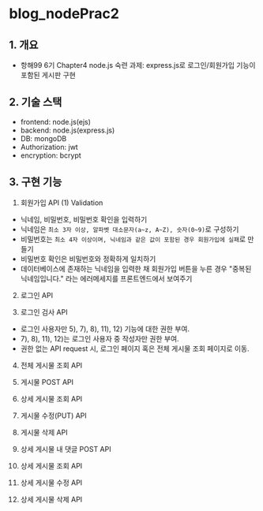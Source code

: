 # blog_nodePrac2

## 1. 개요

- 항해99 6기 Chapter4 node.js 숙련 과제: express.js로 로그인/회원가입 기능이 포함된 게시판 구현

## 2. 기술 스택

- frontend: node.js(ejs)
- backend: node.js(express.js)
- DB: mongoDB
- Authorization: jwt
- encryption: bcrypt

## 3. 구현 기능

1. 회원가입 API
   (1) Validation

- 닉네임, 비밀번호, 비밀번호 확인을 입력하기
- 닉네임은 `최소 3자 이상, 알파벳 대소문자(a~z, A~Z), 숫자(0~9)`로 구성하기
- 비밀번호는 `최소 4자 이상이며, 닉네임과 같은 값이 포함된 경우 회원가입에 실패`로 만들기
- 비밀번호 확인은 비밀번호와 정확하게 일치하기
- 데이터베이스에 존재하는 닉네임을 입력한 채 회원가입 버튼을 누른 경우 "중복된 닉네임입니다." 라는 에러메세지를 프론트엔드에서 보여주기

2. 로그인 API

3. 로그인 검사 API

- 로그인 사용자만 5), 7), 8), 11), 12) 기능에 대한 권한 부여.
- 7), 8), 11), 12)는 로그인 사용자 중 작성자만 권한 부여.
- 권한 없는 API request 시, 로그인 페이지 혹은 전체 게시물 조회 페이지로 이동.

4. 전체 게시물 조회 API

5. 게시물 POST API

6. 상세 게시물 조회 API

7. 게시물 수정(PUT) API

8. 게시물 삭제 API

9. 상세 게시물 내 댓글 POST API

10. 상세 게시물 조회 API

11. 상세 게시물 수정 API

12. 상세 게시물 삭제 API
